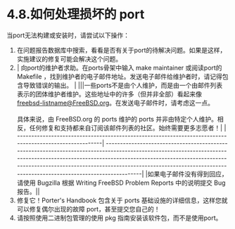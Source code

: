 # 4.8.如何处理损坏的 port

当port无法构建或安装时，请尝试以下操作：

1. 在问题报告数据库中搜索，看看是否有关于port的待解决问题。如果是这样，实施建议的修复可能会解决这个问题。
2. | 向port的维护者求助。在ports骨架中输入 make maintainer 或阅读port的 Makefile ，找到维护者的电子邮件地址。发送电子邮件给维护者时，请记得包含导致错误的输出。 | |||一些ports不是由个人维护，而是由一个由邮件列表表示的团体维护者维护。这些地址中的许多（但并非全部）看起来像 freebsd-listname@FreeBSD.org。在发送电子邮件时，请考虑这一点。<br /><br />具体来说，由 FreeBSD.org 的 ports 维护的 ports 并非由特定个人维护。相反，任何修复和支持都来自订阅该邮件列表的社区。始终需要更多志愿者！|
    | --------------------------------------------------------------------------------------------------------| ---------------------------------------------------------------------------------------------------------------------------------------------------------------------------------------------------------------------------------------------------------------------------------------------------------------------|
    |如果电子邮件没有得到回应，请使用 Bugzilla 根据 Writing FreeBSD Problem Reports 中的说明提交 Bug 报告。||
3. 修复它！Porter's Handbook 包含关于 ports 基础设施的详细信息，这样您就可以修复偶尔出现的故障 port，甚至提交您自己的！
4. 请按照使用二进制包管理的使用 pkg 指南安装该软件包，而不是使用port。
